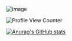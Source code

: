 
![image](https://github-readme-stats.vercel.app/api/top-langs/?username=Lartrax&layout=compact&langs_count=8&hide_border=true&title_color=000000&icon_color=000000&text_color=000000&bg_color=ffffff)

![Profile View Counter](https://komarev.com/ghpvc/?username=Lartrax)

[![Anurag's GitHub stats](https://github-readme-stats.vercel.app/api?username=Lartrax&hide=stars,prs,issues,contribs&count_private=true&hide_title(True)&hide_rank(True))](https://github.com/anuraghazra/github-readme-stats)

